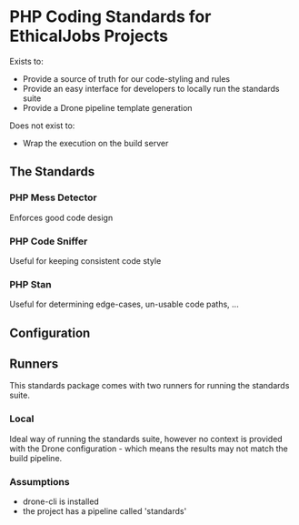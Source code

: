 # PHP Coding Standards for EthicalJobs Projects

Exists to:
- Provide a source of truth for our code-styling and rules
- Provide an easy interface for developers to locally run the standards suite
- Provide a Drone pipeline template generation

Does not exist to:
- Wrap the execution on the build server

## The Standards



### PHP Mess Detector
Enforces good code design

### PHP Code Sniffer
Useful for keeping consistent code style

### PHP Stan
Useful for determining edge-cases, un-usable code paths, ... 

## Configuration

## Runners
This standards package comes with two runners for running the standards suite.

### Local
Ideal way of running the standards suite, however no context is provided with the Drone configuration - which means the results may not match the build pipeline.

### Assumptions
- drone-cli is installed
- the project has a pipeline called 'standards'